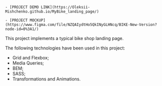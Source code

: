     - [PROJECT DEMO LINK](https://Oleksii-Mishchenko.github.io/MyBike_landing_page/)

    - [PROJECT MOCKUP](https://www.figma.com/file/NZQAIydtHo5QkINyGLHNcq/BIKE-New-Version?node-id=0%3A1/)
    
This project implements a typical bike shop landing page.

The following technologies have been used in this project:
  - Grid and Flexbox;
  - Media Queries;
  - BEM;
  - SASS;
  - Transformations and Animations.

